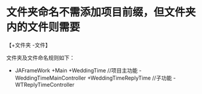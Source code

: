 #  文件夹命名不需添加项目前缀，但文件夹内的文件则需要

【+文件夹  -文件】

文件夹及文件命名规则如下：

+ JAFrameWork
    +Main
        +WeddingTime  //项目主功能
            -WeddingTimeMainController
            +WeddingTimeReplyTime //子功能
                -WTReplyTimeController
